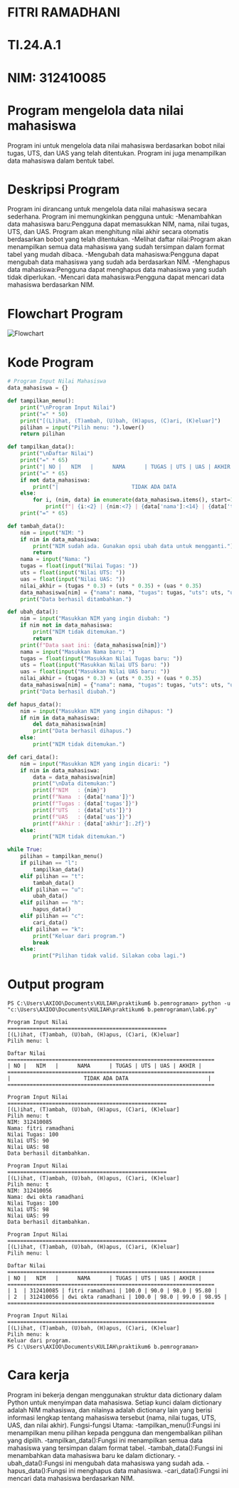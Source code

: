 # FITRI RAMADHANI
# TI.24.A.1
# NIM: 312410085

# Program mengelola data nilai mahasiswa
Program ini untuk mengelola data nilai mahasiswa berdasarkan bobot nilai tugas, UTS, dan UAS yang telah ditentukan. Program ini juga menampilkan data mahasiswa dalam bentuk tabel.

# Deskripsi Program
Program ini dirancang untuk mengelola data nilai mahasiswa secara sederhana. Program ini memungkinkan pengguna untuk:
-Menambahkan data mahasiswa baru:Pengguna dapat memasukkan NIM, nama, nilai tugas, UTS, dan UAS. Program akan menghitung nilai akhir secara otomatis berdasarkan bobot yang telah ditentukan.
-Melihat daftar nilai:Program akan menampilkan semua data mahasiswa yang sudah tersimpan dalam format tabel yang mudah dibaca.
-Mengubah data mahasiswa:Pengguna dapat mengubah data mahasiswa yang sudah ada berdasarkan NIM.
-Menghapus data mahasiswa:Pengguna dapat menghapus data mahasiswa yang sudah tidak diperlukan.
-Mencari data mahasiswa:Pengguna dapat mencari data mahasiswa berdasarkan NIM.

# Flowchart Program
![Flowchart](https://github.com/fitrirmdhni22/praktikum5/blob/main/flowchartnilaiakhir.drawio.png?raw=true)

# Kode Program
```python
# Program Input Nilai Mahasiswa
data_mahasiswa = {}

def tampilkan_menu():
    print("\nProgram Input Nilai")
    print("=" * 50)
    print("[(L)ihat, (T)ambah, (U)bah, (H)apus, (C)ari, (K)eluar]")
    pilihan = input("Pilih menu: ").lower()
    return pilihan

def tampilkan_data():
    print("\nDaftar Nilai")
    print("=" * 65)
    print("| NO |   NIM   |      NAMA      | TUGAS | UTS | UAS | AKHIR |")
    print("=" * 65)
    if not data_mahasiswa:
        print("|                       TIDAK ADA DATA                         |")
    else:
        for i, (nim, data) in enumerate(data_mahasiswa.items(), start=1):
            print(f"| {i:<2} | {nim:<7} | {data['nama']:<14} | {data['tugas']:<5} | {data['uts']:<3} | {data['uas']:<3} | {data['akhir']:<5.2f} |")
    print("=" * 65)

def tambah_data():
    nim = input("NIM: ")
    if nim in data_mahasiswa:
        print("NIM sudah ada. Gunakan opsi ubah data untuk mengganti.")
        return
    nama = input("Nama: ")
    tugas = float(input("Nilai Tugas: "))
    uts = float(input("Nilai UTS: "))
    uas = float(input("Nilai UAS: "))
    nilai_akhir = (tugas * 0.3) + (uts * 0.35) + (uas * 0.35)
    data_mahasiswa[nim] = {"nama": nama, "tugas": tugas, "uts": uts, "uas": uas, "akhir": nilai_akhir}
    print("Data berhasil ditambahkan.")

def ubah_data():
    nim = input("Masukkan NIM yang ingin diubah: ")
    if nim not in data_mahasiswa:
        print("NIM tidak ditemukan.")
        return
    print(f"Data saat ini: {data_mahasiswa[nim]}")
    nama = input("Masukkan Nama baru: ")
    tugas = float(input("Masukkan Nilai Tugas baru: "))
    uts = float(input("Masukkan Nilai UTS baru: "))
    uas = float(input("Masukkan Nilai UAS baru: "))
    nilai_akhir = (tugas * 0.3) + (uts * 0.35) + (uas * 0.35)
    data_mahasiswa[nim] = {"nama": nama, "tugas": tugas, "uts": uts, "uas": uas, "akhir": nilai_akhir}
    print("Data berhasil diubah.")

def hapus_data():
    nim = input("Masukkan NIM yang ingin dihapus: ")
    if nim in data_mahasiswa:
        del data_mahasiswa[nim]
        print("Data berhasil dihapus.")
    else:
        print("NIM tidak ditemukan.")

def cari_data():
    nim = input("Masukkan NIM yang ingin dicari: ")
    if nim in data_mahasiswa:
        data = data_mahasiswa[nim]
        print("\nData ditemukan:")
        print(f"NIM   : {nim}")
        print(f"Nama  : {data['nama']}")
        print(f"Tugas : {data['tugas']}")
        print(f"UTS   : {data['uts']}")
        print(f"UAS   : {data['uas']}")
        print(f"Akhir : {data['akhir']:.2f}")
    else:
        print("NIM tidak ditemukan.")

while True:
    pilihan = tampilkan_menu()
    if pilihan == "l":
        tampilkan_data()
    elif pilihan == "t":
        tambah_data()
    elif pilihan == "u":
        ubah_data()
    elif pilihan == "h":
        hapus_data()
    elif pilihan == "c":
        cari_data()
    elif pilihan == "k":
        print("Keluar dari program.")
        break
    else:
        print("Pilihan tidak valid. Silakan coba lagi.")
```

# Output program
```
PS C:\Users\AXIOO\Documents\KULIAH\praktikum6 b.pemrograman> python -u "c:\Users\AXIOO\Documents\KULIAH\praktikum6 b.pemrograman\lab6.py"

Program Input Nilai
==================================================
[(L)ihat, (T)ambah, (U)bah, (H)apus, (C)ari, (K)eluar]
Pilih menu: l

Daftar Nilai
=================================================================
| NO |   NIM   |      NAMA      | TUGAS | UTS | UAS | AKHIR |
=================================================================
|                       TIDAK ADA DATA                         |
=================================================================

Program Input Nilai
==================================================
[(L)ihat, (T)ambah, (U)bah, (H)apus, (C)ari, (K)eluar]
Pilih menu: t
NIM: 312410085
Nama: fitri ramadhani
Nilai Tugas: 100
Nilai UTS: 90
Nilai UAS: 98
Data berhasil ditambahkan.

Program Input Nilai
==================================================
[(L)ihat, (T)ambah, (U)bah, (H)apus, (C)ari, (K)eluar]
Pilih menu: t
NIM: 312410056
Nama: dwi okta ramadhani
Nilai Tugas: 100
Nilai UTS: 98
Nilai UAS: 99
Data berhasil ditambahkan.

Program Input Nilai
==================================================
[(L)ihat, (T)ambah, (U)bah, (H)apus, (C)ari, (K)eluar]
Pilih menu: l

Daftar Nilai
=================================================================
| NO |   NIM   |      NAMA      | TUGAS | UTS | UAS | AKHIR |
=================================================================
| 1  | 312410085 | fitri ramadhani | 100.0 | 90.0 | 98.0 | 95.80 |
| 2  | 312410056 | dwi okta ramadhani | 100.0 | 98.0 | 99.0 | 98.95 |
=================================================================

Program Input Nilai
==================================================
[(L)ihat, (T)ambah, (U)bah, (H)apus, (C)ari, (K)eluar]
Pilih menu: k
Keluar dari program.
PS C:\Users\AXIOO\Documents\KULIAH\praktikum6 b.pemrograman>
```

# Cara kerja
Program ini bekerja dengan menggunakan struktur data dictionary dalam Python untuk menyimpan data mahasiswa. Setiap kunci dalam dictionary adalah NIM mahasiswa, dan nilainya adalah dictionary lain yang berisi informasi lengkap tentang mahasiswa tersebut (nama, nilai tugas, UTS, UAS, dan nilai akhir).
Fungsi-fungsi Utama:
-tampilkan_menu():Fungsi ini menampilkan menu pilihan kepada pengguna dan mengembalikan pilihan yang dipilih.
-tampilkan_data():Fungsi ini menampilkan semua data mahasiswa yang tersimpan dalam format tabel.
-tambah_data():Fungsi ini menambahkan data mahasiswa baru ke dalam dictionary.
-ubah_data():Fungsi ini mengubah data mahasiswa yang sudah ada.
-hapus_data():Fungsi ini menghapus data mahasiswa.
-cari_data():Fungsi ini mencari data mahasiswa berdasarkan NIM.
